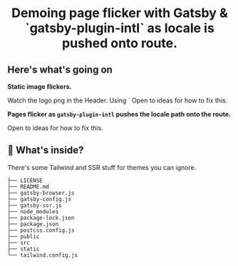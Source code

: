 <!-- START -->
<h1 align="center">
  Demoing page flicker with Gatsby & `gatsby-plugin-intl` as locale is pushed onto route.
</h1>

## Here's what's going on

**Static image flickers.**

Watch the logo png in the Header. Using ` Open to ideas for how to fix this.

**Pages flicker as `gatsby-plugin-intl` pushes the locale path onto the route.**

Open to ideas for how to fix this.

## 🧐 What's inside?

There's some Tailwind and SSR stuff for themes you can ignore.

```.
├── LICENSE
├── README.md
├── gatsby-browser.js
├── gatsby-config.js
├── gatsby-ssr.js
├── node_modules
├── package-lock.json
├── package.json
├── postcss.config.js
├── public
├── src
├── static
└── tailwind.config.js
```

<!-- END -->
